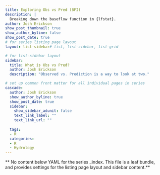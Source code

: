 ```yaml
---
title: Exploring Obs vs Pred (BFI)
description: |
  Breaking down the baseflow function in {lfstat}.
author: Josh Erickson
show_post_thumbnail: true
show_author_byline: false
show_post_date: true
# for series listing page layout
layout: list-sidebar# list, list-sidebar, list-grid

# for list-sidebar layout
sidebar:
  title: What is Obs vs Pred?
  author: Josh Erickson
  description: "Observed vs. Prediction is a way to look at two."

# set up common front matter for all individual pages in series
cascade:
  author: Josh Erickson
  show_author_byline: true
  show_post_date: true
  sidebar:
    show_sidebar_adunit: false
    text_link_label: ""
    text_link_url: ""
    
  tags:
  - R
  categories:
  - R
  - Hydrology
---
```


** No content below YAML for the series _index. This file is a leaf bundle, and provides settings for the listing page layout and sidebar content.**

